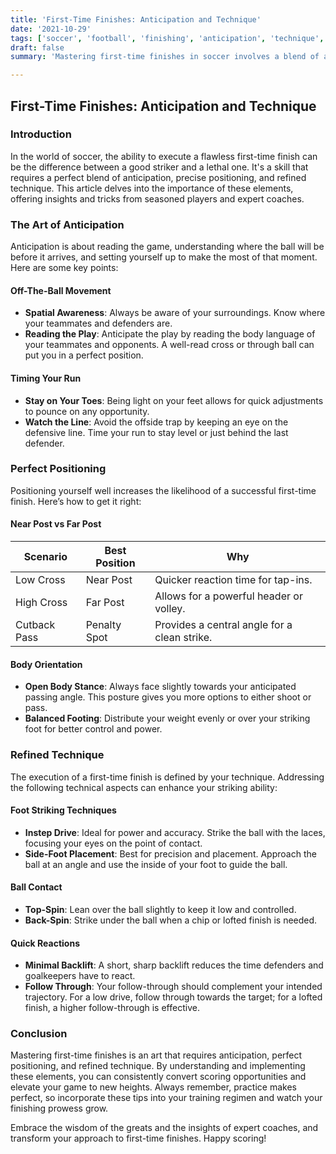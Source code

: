```yaml
---
title: 'First-Time Finishes: Anticipation and Technique'
date: '2021-10-29'
tags: ['soccer', 'football', 'finishing', 'anticipation', 'technique', 'striker-tips', 'coaching', 'player-development', 'skills']
draft: false
summary: 'Mastering first-time finishes in soccer involves a blend of anticipation, positioning, and impeccable technique. Learn how to elevate your game with these tips and tricks straight from the pros and coaches.'

---
```


## First-Time Finishes: Anticipation and Technique

### Introduction

In the world of soccer, the ability to execute a flawless first-time finish can be the difference between a good striker and a lethal one. It's a skill that requires a perfect blend of anticipation, precise positioning, and refined technique. This article delves into the importance of these elements, offering insights and tricks from seasoned players and expert coaches.

### The Art of Anticipation

Anticipation is about reading the game, understanding where the ball will be before it arrives, and setting yourself up to make the most of that moment. Here are some key points:

#### Off-The-Ball Movement

- **Spatial Awareness**: Always be aware of your surroundings. Know where your teammates and defenders are.
- **Reading the Play**: Anticipate the play by reading the body language of your teammates and opponents. A well-read cross or through ball can put you in a perfect position.

#### Timing Your Run

- **Stay on Your Toes**: Being light on your feet allows for quick adjustments to pounce on any opportunity.
- **Watch the Line**: Avoid the offside trap by keeping an eye on the defensive line. Time your run to stay level or just behind the last defender.

### Perfect Positioning

Positioning yourself well increases the likelihood of a successful first-time finish. Here’s how to get it right:

#### Near Post vs Far Post

| Scenario       | Best Position                        | Why                                           |
|----------------|--------------------------------------|-----------------------------------------------|
| Low Cross      | Near Post                            | Quicker reaction time for tap-ins.            |
| High Cross     | Far Post                             | Allows for a powerful header or volley.       |
| Cutback Pass   | Penalty Spot                         | Provides a central angle for a clean strike.  |

#### Body Orientation

- **Open Body Stance**: Always face slightly towards your anticipated passing angle. This posture gives you more options to either shoot or pass.
- **Balanced Footing**: Distribute your weight evenly or over your striking foot for better control and power.

### Refined Technique

The execution of a first-time finish is defined by your technique. Addressing the following technical aspects can enhance your striking ability:

#### Foot Striking Techniques

- **Instep Drive**: Ideal for power and accuracy. Strike the ball with the laces, focusing your eyes on the point of contact.
- **Side-Foot Placement**: Best for precision and placement. Approach the ball at an angle and use the inside of your foot to guide the ball.

#### Ball Contact

- **Top-Spin**: Lean over the ball slightly to keep it low and controlled.
- **Back-Spin**: Strike under the ball when a chip or lofted finish is needed.

#### Quick Reactions

- **Minimal Backlift**: A short, sharp backlift reduces the time defenders and goalkeepers have to react.
- **Follow Through**: Your follow-through should complement your intended trajectory. For a low drive, follow through towards the target; for a lofted finish, a higher follow-through is effective.

### Conclusion

Mastering first-time finishes is an art that requires anticipation, perfect positioning, and refined technique. By understanding and implementing these elements, you can consistently convert scoring opportunities and elevate your game to new heights. Always remember, practice makes perfect, so incorporate these tips into your training regimen and watch your finishing prowess grow.

Embrace the wisdom of the greats and the insights of expert coaches, and transform your approach to first-time finishes. Happy scoring!